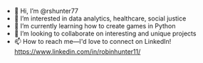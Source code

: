 - 👋 Hi, I’m @rshunter77
- 👀 I’m interested in data analytics, healthcare, social justice
- 🌱 I’m currently learning how to create games in Python
- 💞️ I’m looking to collaborate on interesting and unique projects
- 📫 How to reach me—I'd love to connect on LinkedIn! https://www.linkedin.com/in/robinhunter11/

<!---
rshunter77/rshunter77 is a ✨ special ✨ repository because its `README.md` (this file) appears on your GitHub profile.
You can click the Preview link to take a look at your changes.
--->

